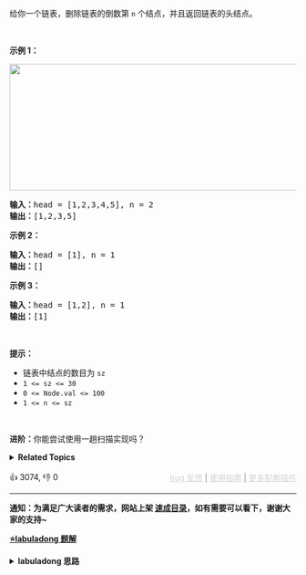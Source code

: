 <p>给你一个链表，删除链表的倒数第&nbsp;<code>n</code><em>&nbsp;</em>个结点，并且返回链表的头结点。</p>

<p>&nbsp;</p>

<p><strong>示例 1：</strong></p> 
<img alt="" src="https://assets.leetcode.com/uploads/2020/10/03/remove_ex1.jpg" style="width: 542px; height: 222px;" /> 
<pre>
<strong>输入：</strong>head = [1,2,3,4,5], n = 2
<strong>输出：</strong>[1,2,3,5]
</pre>

<p><strong>示例 2：</strong></p>

<pre>
<strong>输入：</strong>head = [1], n = 1
<strong>输出：</strong>[]
</pre>

<p><strong>示例 3：</strong></p>

<pre>
<strong>输入：</strong>head = [1,2], n = 1
<strong>输出：</strong>[1]
</pre>

<p>&nbsp;</p>

<p><strong>提示：</strong></p>

<ul> 
 <li>链表中结点的数目为 <code>sz</code></li> 
 <li><code>1 &lt;= sz &lt;= 30</code></li> 
 <li><code>0 &lt;= Node.val &lt;= 100</code></li> 
 <li><code>1 &lt;= n &lt;= sz</code></li> 
</ul>

<p>&nbsp;</p>

<p><strong>进阶：</strong>你能尝试使用一趟扫描实现吗？</p>

<details><summary><strong>Related Topics</strong></summary>链表 | 双指针</details><br>

<div>👍 3074, 👎 0<span style='float: right;'><span style='color: gray;'><a href='https://github.com/labuladong/fucking-algorithm/issues' target='_blank' style='color: lightgray;text-decoration: underline;'>bug 反馈</a> | <a href='https://labuladong.online/algo/fname.html?fname=jb插件简介' target='_blank' style='color: lightgray;text-decoration: underline;'>使用指南</a> | <a href='https://labuladong.online/algo/' target='_blank' style='color: lightgray;text-decoration: underline;'>更多配套插件</a></span></span></div>

<div id="labuladong"><hr>

**通知：为满足广大读者的需求，网站上架 [速成目录](https://labuladong.online/algo/intro/quick-learning-plan/)，如有需要可以看下，谢谢大家的支持~**



<p><strong><a href="https://labuladong.online/algo/essential-technique/linked-list-skills-summary/" target="_blank">⭐️labuladong 题解</a></strong></p>
<details><summary><strong>labuladong 思路</strong></summary>


<div id="labuladong_solution_zh">

## 基本思路

要删除倒数第 `n` 个节点，就得获得倒数第 `n + 1` 个节点的引用。

获取单链表的倒数第 `k` 个节点，就是想考察 [双指针技巧](https://labuladong.online/algo/essential-technique/linked-list-skills-summary/) 中快慢指针的运用，一般都会要求你**只遍历一次链表**，就算出倒数第 `k` 个节点。

第一步，我们先让一个指针 `p1` 指向链表的头节点 `head`，然后走 `k` 步：

![](https://labuladong.online/algo/images/linked-list-two-pointer/1.jpeg)

第二步，用一个指针 `p2` 指向链表头节点 `head`：

![](https://labuladong.online/algo/images/linked-list-two-pointer/2.jpeg)

第三步，让 `p1` 和 `p2` 同时向前走，`p1` 走到链表末尾的空指针时走了 `n - k` 步，`p2` 也走了 `n - k` 步，也就是链表的倒数第 `k` 个节点：

![](https://labuladong.online/algo/images/linked-list-two-pointer/3.jpeg)

这样，只遍历了一次链表，就获得了倒数第 `k` 个节点 `p2`。

解法中在链表头部接一个虚拟节点 `dummy` 是为了避免删除倒数第一个元素时出现空指针异常，在头部加入 `dummy` 节点并不影响尾部倒数第 `k` 个元素是什么。

**详细题解**：
  - [双指针技巧秒杀七道链表题目](https://labuladong.online/algo/essential-technique/linked-list-skills-summary/)

</div>





<div id="solution">

## 解法代码



<div class="tab-panel"><div class="tab-nav">
<button data-tab-item="cpp" class="tab-nav-button btn " data-tab-group="default" onclick="switchTab(this)">cpp🤖</button>

<button data-tab-item="python" class="tab-nav-button btn " data-tab-group="default" onclick="switchTab(this)">python🤖</button>

<button data-tab-item="java" class="tab-nav-button btn active" data-tab-group="default" onclick="switchTab(this)">java🟢</button>

<button data-tab-item="go" class="tab-nav-button btn " data-tab-group="default" onclick="switchTab(this)">go🤖</button>

<button data-tab-item="javascript" class="tab-nav-button btn " data-tab-group="default" onclick="switchTab(this)">javascript🤖</button>
</div><div class="tab-content">
<div data-tab-item="cpp" class="tab-item " data-tab-group="default"><div class="highlight">

```cpp
// 注意：cpp 代码由 chatGPT🤖 根据我的 java 代码翻译。
// 本代码的正确性已通过力扣验证，如有疑问，可以对照 java 代码查看。

class Solution {
public:
    // 主函数
    ListNode* removeNthFromEnd(ListNode* head, int n) {
        // 虚拟头结点
        ListNode* dummy = new ListNode(0);
        dummy->next = head;
        // 删除倒数第 n 个，要先找倒数第 n + 1 个节点
        ListNode* x = findFromEnd(dummy, n + 1);
        // 删掉倒数第 n 个节点
        x->next = x->next->next;
        return dummy->next;
    }

    // 返回链表的倒数第 k 个节点
    ListNode* findFromEnd(ListNode* head, int k) {
        ListNode* p1 = head;
        // p1 先走 k 步
        for (int i = 0; i < k; i++) {
            p1 = p1->next;
        }
        ListNode* p2 = head;
        // p1 和 p2 同时走 n - k 步
        while (p1 != nullptr) {
            p2 = p2->next;
            p1 = p1->next;
        }
        // p2 现在指向第 n - k 个节点
        return p2;
    }
};
```

</div></div>

<div data-tab-item="python" class="tab-item " data-tab-group="default"><div class="highlight">

```python
# 注意：python 代码由 chatGPT🤖 根据我的 java 代码翻译。
# 本代码的正确性已通过力扣验证，如有疑问，可以对照 java 代码查看。

class Solution:
    # 主函数
    def removeNthFromEnd(self, head: ListNode, n: int) -> ListNode:
        # 虚拟头结点
        dummy = ListNode(-1)
        dummy.next = head
        # 删除倒数第 n 个，要先找倒数第 n + 1 个节点
        x = self.findFromEnd(dummy, n + 1)
        # 删掉倒数第 n 个节点
        x.next = x.next.next
        return dummy.next

    # 返回链表的倒数第 k 个节点
    def findFromEnd(self, head: ListNode, k: int) -> ListNode:
        p1 = head
        # p1 先走 k 步
        for i in range(k):
            p1 = p1.next
        p2 = head
        # p1 和 p2 同时走 n - k 步
        while p1:
            p2 = p2.next
            p1 = p1.next
        # p2 现在指向第 n - k 个节点
        return p2
```

</div></div>

<div data-tab-item="java" class="tab-item active" data-tab-group="default"><div class="highlight">

```java
class Solution {
    // 主函数
    public ListNode removeNthFromEnd(ListNode head, int n) {
        // 虚拟头结点
        ListNode dummy = new ListNode(-1);
        dummy.next = head;
        // 删除倒数第 n 个，要先找倒数第 n + 1 个节点
        ListNode x = findFromEnd(dummy, n + 1);
        // 删掉倒数第 n 个节点
        x.next = x.next.next;
        return dummy.next;
    }

    // 返回链表的倒数第 k 个节点
    ListNode findFromEnd(ListNode head, int k) {
        ListNode p1 = head;
        // p1 先走 k 步
        for (int i = 0; i < k; i++) {
            p1 = p1.next;
        }
        ListNode p2 = head;
        // p1 和 p2 同时走 n - k 步
        while (p1 != null) {
            p2 = p2.next;
            p1 = p1.next;
        }
        // p2 现在指向第 n - k 个节点
        return p2;
    }
}
```

</div></div>

<div data-tab-item="go" class="tab-item " data-tab-group="default"><div class="highlight">

```go
// 注意：go 代码由 chatGPT🤖 根据我的 java 代码翻译。
// 本代码的正确性已通过力扣验证，如有疑问，可以对照 java 代码查看。

// 主函数
func removeNthFromEnd(head *ListNode, n int) *ListNode {
    // 虚拟头结点
    dummy := &ListNode{-1, head}
    // 删除倒数第 n 个，要先找倒数第 n + 1 个节点
    x := findFromEnd(dummy, n+1)
    // 删掉倒数第 n 个节点
    x.Next = x.Next.Next
    return dummy.Next
}

// 返回链表的倒数第 k 个节点
func findFromEnd(head *ListNode, k int) *ListNode {
    p1 := head
    // p1 先走 k 步
    for i := 0; i < k; i++ {
        p1 = p1.Next
    }
    p2 := head
    // p1 和 p2 同时走 n - k 步
    for p1 != nil {
        p2 = p2.Next
        p1 = p1.Next
    }
    // p2 现在指向第 n - k 个节点
    return p2
}
```

</div></div>

<div data-tab-item="javascript" class="tab-item " data-tab-group="default"><div class="highlight">

```javascript
// 注意：javascript 代码由 chatGPT🤖 根据我的 java 代码翻译。
// 本代码的正确性已通过力扣验证，如有疑问，可以对照 java 代码查看。

var removeNthFromEnd = function(head, n) {
    // 虚拟头结点
    let dummy = new ListNode(-1);
    dummy.next = head;
    // 删除倒数第 n 个，要先找倒数第 n + 1 个节点
    let x = findFromEnd(dummy, n + 1);
    // 删掉倒数第 n 个节点
    x.next = x.next.next;
    return dummy.next;
};

// 返回链表的倒数第 k 个节点
function findFromEnd(head, k) {
    let p1 = head;
    // p1 先走 k 步
    for (let i = 0; i < k; i++) {
        p1 = p1.next;
    }
    let p2 = head;
    // p1 和 p2 同时走 n - k 步
    while (p1 !== null) {
        p2 = p2.next;
        p1 = p1.next;
    }
    // p2 现在指向第 n - k 个节点
    return p2;
}
```

</div></div>
</div></div>

<hr /><details open hint-container details><summary style="font-size: medium"><strong>🍭🍭 算法可视化 🍭🍭</strong></summary><div id="data_remove-nth-node-from-end-of-list"  category="leetcode" ></div><div class="resizable aspect-ratio-container" style="height: 100%;">
<div id="iframe_remove-nth-node-from-end-of-list"></div></div>
</details><hr /><br />

</div>
</details>
</div>

